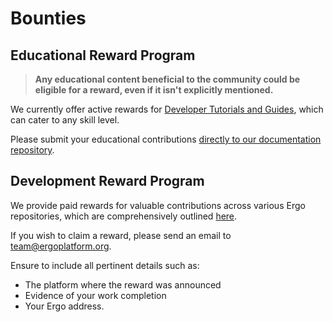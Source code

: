 # Bounties

## Educational Reward Program

> **Any educational content beneficial to the community could be eligible for a reward, even if it isn't explicitly mentioned.**

We currently offer active rewards for [Developer Tutorials and Guides](https://github.com/ergoplatform/grow-ergo/issues/15), which can cater to any skill level. 

Please submit your educational contributions [directly to our documentation repository](https://github.com/glasgowm148/ergodocs).

## Development Reward Program

We provide paid rewards for valuable contributions across various Ergo repositories, which are comprehensively outlined [here](https://github.com/ergoplatform/grow-ergo/). 

If you wish to claim a reward, please send an email to team@ergoplatform.org. 

Ensure to include all pertinent details such as:

- The platform where the reward was announced
- Evidence of your work completion
- Your Ergo address.
